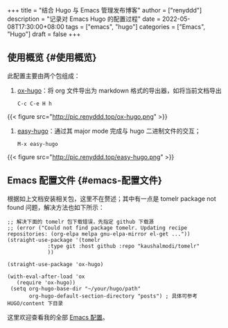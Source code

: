 +++
title = "结合 Hugo 与 Emacs 管理发布博客"
author = ["renyddd"]
description = "记录对 Emacs Hugo 的配置过程"
date = 2022-05-08T17:30:00+08:00
tags = ["emacs", "hugo"]
categories = ["Emacs", "Hugo"]
draft = false
+++

## 使用概览 {#使用概览}

此配置主要由两个包组成：

1.  [ox-hugo](https://github.com/kaushalmodi/ox-hugo)：将 org 文件导出为 markdown 格式的导出器，如将当前文档导出

    ```elisp
    C-c C-e H h
    ```

{{< figure src="http://pic.renyddd.top/ox-hugo.png" >}}

1.  [easy-hugo](https://github.com/masasam/emacs-easy-hugo)：通过其 major mode 完成与 hugo 二进制文件的交互；

    ```elisp
    M-x easy-hugo
    ```

{{< figure src="http://pic.renyddd.top/easy-hugo.png" >}}


## Emacs 配置文件 {#emacs-配置文件}

根据如上文档安装相关包，这里不在赘述；其中有一点是 tomelr package not found 问题，解决方法也如下所示：

```elisp
;; 解决下面的 tomelr 包下载错误，先指定 github 下载源
;; (error ("Could not find package tomelr. Updating recipe repositories: (org-elpa melpa gnu-elpa-mirror el-get ..."))
(straight-use-package '(tomelr
			 :type git :host github :repo "kaushalmodi/tomelr"
			 ))

(straight-use-package 'ox-hugo)

(with-eval-after-load 'ox
   (require 'ox-hugo))
 (setq org-hugo-base-dir "~/your/hugo/path"
	   org-hugo-default-section-directory "posts") ; 具体可参考 HUGO/content 下目录
```

这里欢迎查看我的全部 [Emacs 配置](https://github.com/renyddd/DotConfigurations/tree/main/.emacs.d)。
